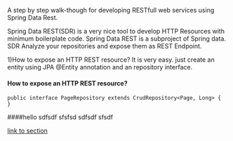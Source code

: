 A step by step walk-though for developing RESTfull web services using Spring Data Rest.  

Spring Data REST(SDR) is a very nice tool to develop HTTP Resources with minimum boilerplate code.
Spring Data REST is a subproject of Spring data. SDR Analyze your repositories and expose them as REST Endpoint.

1)How to expose an HTTP REST resource?
It is very easy. just create an entity using JPA @Entity annotation and an repository interface.



#### How to expose an HTTP REST resource?
```
public interface PageRepository extends CrudRepository<Page, Long> {
}
```
####hello
sdfsdf
sfsfsd
sdfsdf
sfsdf

[link to section](how-to-expose-an-http-rest-resource)